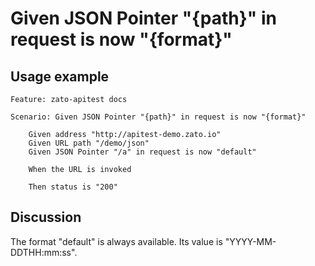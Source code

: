 
Given JSON Pointer "{path}" in request is now "{format}"
=============================================================================================================

Usage example
-------------

```
Feature: zato-apitest docs

Scenario: Given JSON Pointer "{path}" in request is now "{format}"

    Given address "http://apitest-demo.zato.io"
    Given URL path "/demo/json"
    Given JSON Pointer "/a" in request is now "default"

    When the URL is invoked

    Then status is "200"
```

Discussion
----------

The format "default" is always available. Its value is "YYYY-MM-DDTHH:mm:ss".